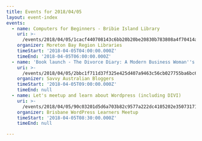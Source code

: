 ```yaml
---
title: Events for 2018/04/05
layout: event-index
events:
  - name: Computers for Beginners - Bribie Island Library
    uri: >-
      /events/2018/04/05/1cacf440708143c6bb20b20be20830b783808a4f70414a8b9c93780312ab44f2
    organizer: Moreton Bay Region Libraries
    timeStart: '2018-04-05T04:00:00.000Z'
    timeEnd: '2018-04-05T06:00:00.000Z'
  - name: 'Book launch - The Divorce Diary: A Modern Business Woman''s Survival Guide'
    uri: >-
      /events/2018/04/05/2bbc1f711d37f325e425d407a9463c56cb027755ba6bc680abbc6ba1cba4cc86
    organizer: Savvy Australian Bloggers
    timeStart: '2018-04-05T09:00:00.000Z'
    timeEnd: null
  - name: Let's meetup and learn about Wordpress (including DIVI)
    uri: >-
      /events/2018/04/05/90c03201d5d6a703b82c9577a222dc4105202e35073171a673888db2bbdcaabc
    organizer: Brisbane WordPress Learners Meetup
    timeStart: '2018-04-05T08:30:00.000Z'
    timeEnd: null

---
```

